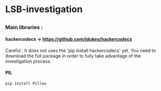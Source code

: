 # LSB-investigation
## <To be published>
### Main libraries :
#### hackercodecs -> https://github.com/jdukes/hackercodecs
Careful : It does not uses the 'pip install hackercodecs' yet.
You need to download the full package in order to fully take advantage of the investigation process.
#### PIL
	pip install Pillow

